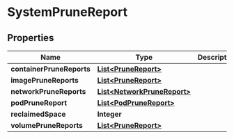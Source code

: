 

# SystemPruneReport


## Properties

| Name | Type | Description | Notes |
|------------ | ------------- | ------------- | -------------|
|**containerPruneReports** | [**List&lt;PruneReport&gt;**](PruneReport.md) |  |  [optional] |
|**imagePruneReports** | [**List&lt;PruneReport&gt;**](PruneReport.md) |  |  [optional] |
|**networkPruneReports** | [**List&lt;NetworkPruneReport&gt;**](NetworkPruneReport.md) |  |  [optional] |
|**podPruneReport** | [**List&lt;PodPruneReport&gt;**](PodPruneReport.md) |  |  [optional] |
|**reclaimedSpace** | **Integer** |  |  [optional] |
|**volumePruneReports** | [**List&lt;PruneReport&gt;**](PruneReport.md) |  |  [optional] |



